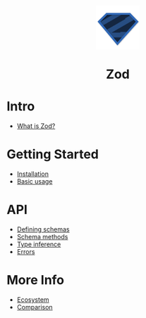 <p align="center">
    <img src="logo.svg" width="100px" align="center" />
    <h1 align="center">Zod</h1>
</p>

# Intro
- [What is Zod?](what-is-zod.md)

# Getting Started
- [Installation](installation.md)
- [Basic usage](basic-usage.md)

# API
- [Defining schemas](defining-schemas/README.md)
- [Schema methods](schema-methods.md)
- [Type inference](type-inference.md)
- [Errors](errors.md)

# More Info
- [Ecosystem](ecosystem.md)
- [Comparison](comparison.md)